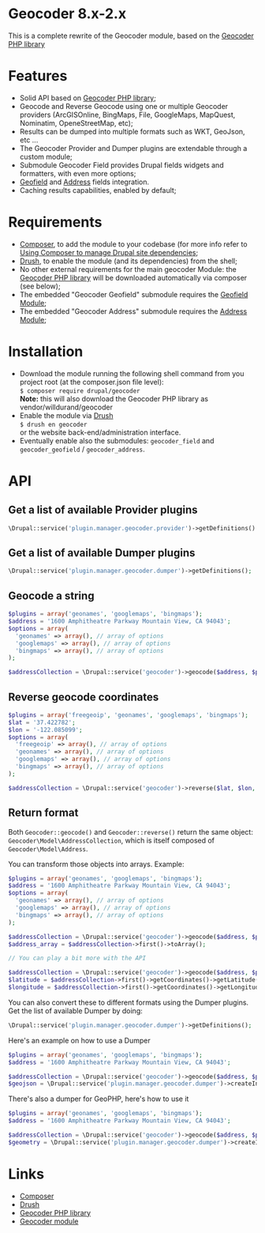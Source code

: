 # Geocoder 8.x-2.x

This is a complete rewrite of the Geocoder module, based on the
[Geocoder PHP library](http://geocoder-php.org)

# Features
* Solid API based on [Geocoder PHP library](href="http://geocoder-php.org);
* Geocode and Reverse Geocode using one or multiple Geocoder providers (ArcGISOnline, BingMaps, File, GoogleMaps, MapQuest, Nominatim, OpeneStreetMap, etc);
* Results can be dumped into multiple formats such as WKT, GeoJson, etc ...</li>
* The Geocoder Provider and Dumper plugins are extendable through a custom module;</li>
* Submodule Geocoder Field provides Drupal fields widgets and formatters, with even more options;</li>
* [Geofield](https://www.drupal.org/project/geofield) and [Address](https://www.drupal.org/project/address) fields integration.
* Caching results capabilities, enabled by default;

# Requirements
* [Composer](https://getcomposer.org/), to add the module to your codebase (for more info refer to [Using Composer to manage Drupal site dependencies](https://www.drupal.org/node/2718229);
* [Drush](http://drush.org), to enable the module (and its dependencies) from the shell;
* No other external requirements for the main geocoder Module: the [Geocoder PHP library](http://geocoder-php.org) will be downloaded automatically via composer (see below);
* The embedded "Geocoder Geofield" submodule requires the [Geofield Module](https://www.drupal.org/project/geofield);
* The embedded "Geocoder Address" submodule requires the [Address Module](https://www.drupal.org/project/address);

# Installation
* Download the module running the following shell command from you project root (at the composer.json file level):  
  ```$ composer require drupal/geocoder```  
  **Note:** this will also download the Geocoder PHP library as vendor/willdurand/geocoder
* Enable the module via [Drush](http://drush.org)  
 ```$ drush en geocoder```  
 or the website back-end/administration interface.
* Eventually enable also the submodules: ```geocoder_field``` and ```geocoder_geofield``` / ```geocoder_address```.

# API

## Get a list of available Provider plugins

```php
\Drupal::service('plugin.manager.geocoder.provider')->getDefinitions()
```

## Get a list of available Dumper plugins

```php
\Drupal::service('plugin.manager.geocoder.dumper')->getDefinitions();
```

## Geocode a string

```php
$plugins = array('geonames', 'googlemaps', 'bingmaps');
$address = '1600 Amphitheatre Parkway Mountain View, CA 94043';
$options = array(
  'geonames' => array(), // array of options
  'googlemaps' => array(), // array of options
  'bingmaps' => array(), // array of options
);

$addressCollection = \Drupal::service('geocoder')->geocode($address, $plugins, $options);
```

## Reverse geocode coordinates

```php
$plugins = array('freegeoip', 'geonames', 'googlemaps', 'bingmaps');
$lat = '37.422782';
$lon = '-122.085099';
$options = array(
  'freegeoip' => array(), // array of options
  'geonames' => array(), // array of options
  'googlemaps' => array(), // array of options
  'bingmaps' => array(), // array of options
);

$addressCollection = \Drupal::service('geocoder')->reverse($lat, $lon, $plugins, $options);
```

## Return format

Both ```Geocoder::geocode()``` and ```Geocoder::reverse()```
return the same object: ```Geocoder\Model\AddressCollection```,
which is itself composed of ```Geocoder\Model\Address```.

You can transform those objects into arrays. Example:

```php
$plugins = array('geonames', 'googlemaps', 'bingmaps');
$address = '1600 Amphitheatre Parkway Mountain View, CA 94043';
$options = array(
  'geonames' => array(), // array of options
  'googlemaps' => array(), // array of options
  'bingmaps' => array(), // array of options
);

$addressCollection = \Drupal::service('geocoder')->geocode($address, $plugins, $options);
$address_array = $addressCollection->first()->toArray();

// You can play a bit more with the API

$addressCollection = \Drupal::service('geocoder')->geocode($address, $plugins, $options);
$latitude = $addressCollection->first()->getCoordinates()->getLatitude();
$longitude = $addressCollection->first()->getCoordinates()->getLongitude();
```

You can also convert these to different formats using the Dumper plugins.
Get the list of available Dumper by doing:

```php
\Drupal::service('plugin.manager.geocoder.dumper')->getDefinitions();
```

Here's an example on how to use a Dumper

```php
$plugins = array('geonames', 'googlemaps', 'bingmaps');
$address = '1600 Amphitheatre Parkway Mountain View, CA 94043';

$addressCollection = \Drupal::service('geocoder')->geocode($address, $plugins);
$geojson = \Drupal::service('plugin.manager.geocoder.dumper')->createInstance('geojson')->dump($addressCollection->first());
```

There's also a dumper for GeoPHP, here's how to use it

```php
$plugins = array('geonames', 'googlemaps', 'bingmaps');
$address = '1600 Amphitheatre Parkway Mountain View, CA 94043';

$addressCollection = \Drupal::service('geocoder')->geocode($address, $plugins);
$geometry = \Drupal::service('plugin.manager.geocoder.dumper')->createInstance('geometry')->dump($addressCollection->first());
```

# Links
* [Composer](https://getcomposer.org/)
* [Drush](http://drush.org)
* [Geocoder PHP library](http://geocoder-php.org/)
* [Geocoder module](https://www.drupal.org/project/geocoder)
